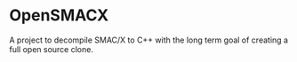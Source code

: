 # OpenSMACX
A project to decompile SMAC/X to C++ with the long term goal of creating a full open source clone.
